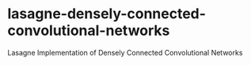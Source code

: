 # lasagne-densely-connected-convolutional-networks
Lasagne Implementation of Densely Connected Convolutional Networks
